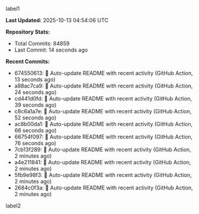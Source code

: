 
label1 
<!-- ACTIVITY_START -->
**Last Updated:** 2025-10-13 04:54:06 UTC

**Repository Stats:**
- Total Commits: 84859
- Last Commit: 14 seconds ago

**Recent Commits:**
- 674550613: 🤖 Auto-update README with recent activity (GitHub Action, 13 seconds ago)
- a88ac7ca9: 🤖 Auto-update README with recent activity (GitHub Action, 24 seconds ago)
- cd441d0fd: 🤖 Auto-update README with recent activity (GitHub Action, 39 seconds ago)
- c8c6a1a7e: 🤖 Auto-update README with recent activity (GitHub Action, 52 seconds ago)
- ac8b00da1: 🤖 Auto-update README with recent activity (GitHub Action, 66 seconds ago)
- 66754f097: 🤖 Auto-update README with recent activity (GitHub Action, 76 seconds ago)
- 7cb13f289: 🤖 Auto-update README with recent activity (GitHub Action, 2 minutes ago)
- a4e211841: 🤖 Auto-update README with recent activity (GitHub Action, 2 minutes ago)
- 5fb9e98f3: 🤖 Auto-update README with recent activity (GitHub Action, 2 minutes ago)
- 2684c0f3a: 🤖 Auto-update README with recent activity (GitHub Action, 2 minutes ago)
<!-- ACTIVITY_END -->

label2
